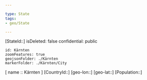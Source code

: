 ```yaml
---

type: State
tags:
- geo/State

---
```

[StateId::]
isDeleted: false
confidential: public
```leaflet
id: Kärnten
zoomFeatures: true
geojsonFolder: ./Kärnten
markerFolder: ./Kärnten/City
```

[ name :: Kärnten ]
[CountryId::]
[geo-lon::]
[geo-lat::]
[Population::]

